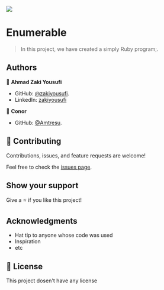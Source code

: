 ![](https://img.shields.io/badge/Microverse-blueviolet)

# Enumerable
> In this project, we have created a simply Ruby program;.



## Authors

👤 **Ahmad Zaki Yousufi**

- GitHub: [@zakiyousufi](https://github.com/zakiyousufi).
- LinkedIn: [zakiyousufi](https://www.linkedin.com/in/zakiyousufi/)

👤 **Conor**
- GitHub: [@Amtresu](https://github.com/Amtresu/).



## 🤝 Contributing

Contributions, issues, and feature requests are welcome!

Feel free to check the [issues page](../../issues/).

## Show your support

Give a ⭐️ if you like this project!

## Acknowledgments

- Hat tip to anyone whose code was used
- Inspiration
- etc

## 📝 License

This project dosen't have any license